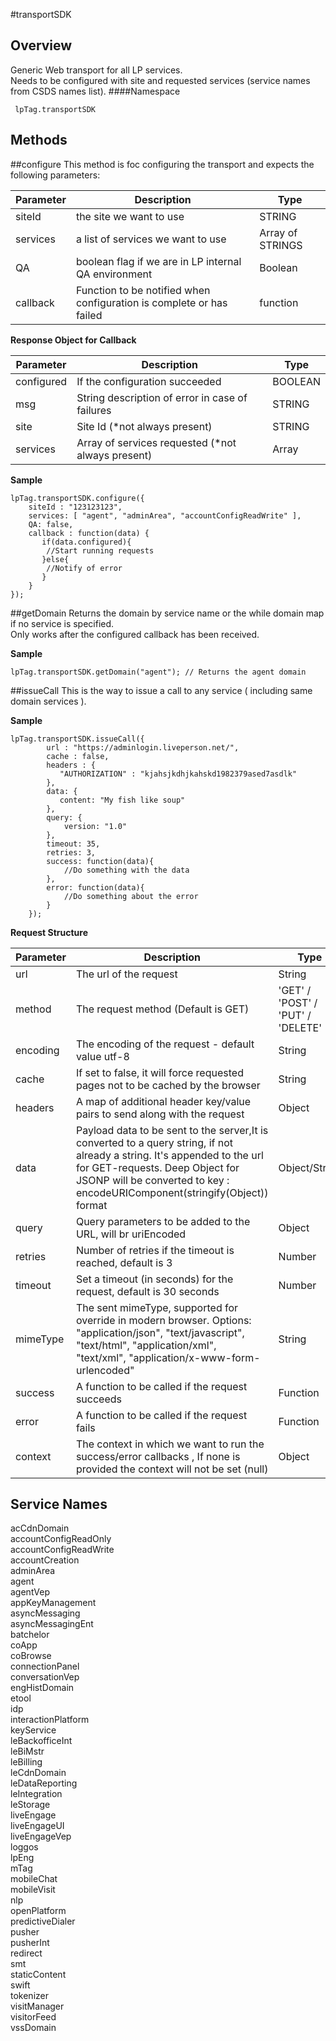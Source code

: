 #transportSDK

Overview
--------------
Generic Web transport for all LP services.  
Needs to be configured with site and requested services (service names from CSDS names list).
####Namespace
 ```
  lpTag.transportSDK
 ```

Methods
---------------
##configure
This method is foc configuring the transport and expects the following parameters:  

| Parameter | Description | Type |
| ------------- |-------------| ----- |
| siteId | the site we want to use | STRING |
| services | a list of services we want to use | Array of STRINGS |
| QA | boolean flag if we are in LP internal QA environment | Boolean |
| callback | Function to be notified when configuration is complete or has failed | function |


<b>Response Object for Callback</b>  

| Parameter | Description | Type |
| ------------- |-------------| ----- |
| configured | If the configuration succeeded | BOOLEAN |
| msg | String description of error in case of failures | STRING |
| site | Site Id (*not always present) | STRING |
| services | Array of services requested (*not always present) | Array |


<b>Sample</b>
```
lpTag.transportSDK.configure({
    siteId : "123123123",
    services: [ "agent", "adminArea", "accountConfigReadWrite" ],
    QA: false,
    callback : function(data) { 
       if(data.configured){
        //Start running requests
       }else{
        //Notify of error
       }
    }
});
```

##getDomain
Returns the domain by service name or the while domain map if no service is specified.  
Only works after the configured callback has been received.

<b>Sample</b>
```
lpTag.transportSDK.getDomain("agent"); // Returns the agent domain
```

##issueCall
This is the way to issue a call to any service ( including same domain services ).

<b>Sample</b>
```            
lpTag.transportSDK.issueCall({ 
        url : "https://adminlogin.liveperson.net/",
        cache : false,
        headers : {
           "AUTHORIZATION" : "kjahsjkdhjkahskd1982379ased7asdlk"
        },
        data: {
           content: "My fish like soup"
        },
        query: {
            version: "1.0"
        },
        timeout: 35,
        retries: 3,
        success: function(data){
            //Do something with the data
        }, 
        error: function(data){
            //Do something about the error
        }
    });
```
<b>Request Structure</b>  

| Parameter | Description | Type |  
| ------------- |-------------| ----- |
| url | The url of the request | String |
| method | The request method (Default is GET) | 'GET' / 'POST' / 'PUT' / 'DELETE'|
| encoding | The encoding of the request - default value utf-8 | String |
| cache | If set to false, it will force requested pages not to be cached by the browser | String |
| headers |  A map of additional header key/value pairs to send along with the request | Object |
| data | Payload data to be sent to the server,It is converted to a query string, if not already a string. It's appended to the url for GET-requests. Deep Object for JSONP will be converted to key : encodeURIComponent(stringify(Object)) format | Object/String |
| query | Query parameters to be added to the URL, will br uriEncoded | Object |
| retries | Number of retries if the timeout is reached, default is 3 | Number |
| timeout |  Set a timeout (in seconds) for the request, default is 30 seconds | Number |
| mimeType | The sent mimeType, supported for override in modern browser. Options: "application/json", "text/javascript", "text/html", "application/xml", "text/xml", "application/x-www-form-urlencoded" | String |
| success | A function to be called if the request succeeds | Function |
| error | A function to be called if the request fails | Function |
| context | The context in which we want to run the success/error callbacks , If none is provided the context will not be set (null) | Object |
                                             
## Service Names
acCdnDomain  
accountConfigReadOnly  
accountConfigReadWrite  
accountCreation  
adminArea  
agent  
agentVep  
appKeyManagement  
asyncMessaging  
asyncMessagingEnt  
batchelor  
coApp  
coBrowse  
connectionPanel  
conversationVep  
engHistDomain  
etool  
idp  
interactionPlatform  
keyService  
leBackofficeInt  
leBiMstr  
leBilling  
leCdnDomain  
leDataReporting  
leIntegration  
leStorage  
liveEngage  
liveEngageUI  
liveEngageVep  
loggos  
lpEng  
mTag  
mobileChat  
mobileVisit  
nlp  
openPlatform  
predictiveDialer  
pusher  
pusherInt  
redirect  
smt  
staticContent  
swift  
tokenizer  
visitManager  
visitorFeed  
vssDomain